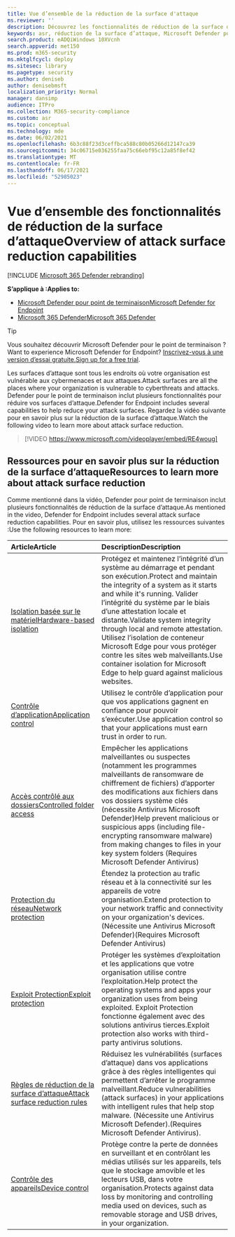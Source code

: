 ```yaml
---
title: Vue d’ensemble de la réduction de la surface d'attaque
ms.reviewer: ''
description: Découvrez les fonctionnalités de réduction de la surface d’attaque de Microsoft Defender pour point de terminaison.
keywords: asr, réduction de la surface d’attaque, Microsoft Defender pour point de terminaison, microsoft defender, antivirus, av, windows defender
search.product: eADQiWindows 10XVcnh
search.appverid: met150
ms.prod: m365-security
ms.mktglfcycl: deploy
ms.sitesec: library
ms.pagetype: security
ms.author: deniseb
author: denisebmsft
localization_priority: Normal
manager: dansimp
audience: ITPro
ms.collection: M365-security-compliance
ms.custom: asr
ms.topic: conceptual
ms.technology: mde
ms.date: 06/02/2021
ms.openlocfilehash: 6b3c88f23d3ceffbca588c80b05266d12147ca39
ms.sourcegitcommit: 34c06715e036255faa75c66ebf95c12a85f8ef42
ms.translationtype: MT
ms.contentlocale: fr-FR
ms.lasthandoff: 06/17/2021
ms.locfileid: "52985023"
---
```

# <a name="overview-of-attack-surface-reduction-capabilities"></a><span data-ttu-id="d1283-104">Vue d’ensemble des fonctionnalités de réduction de la surface d’attaque</span><span class="sxs-lookup"><span data-stu-id="d1283-104">Overview of attack surface reduction capabilities</span></span>

[!INCLUDE [Microsoft 365 Defender rebranding](../../includes/microsoft-defender.md)]

<span data-ttu-id="d1283-105">**S’applique à :**</span><span class="sxs-lookup"><span data-stu-id="d1283-105">**Applies to:**</span></span>

- [<span data-ttu-id="d1283-106">Microsoft Defender pour point de terminaison</span><span class="sxs-lookup"><span data-stu-id="d1283-106">Microsoft Defender for Endpoint</span></span>](https://go.microsoft.com/fwlink/p/?linkid=2154037)
- [<span data-ttu-id="d1283-107">Microsoft 365 Defender</span><span class="sxs-lookup"><span data-stu-id="d1283-107">Microsoft 365 Defender</span></span>](https://go.microsoft.com/fwlink/?linkid=2118804)

> [!TIP]
> <span data-ttu-id="d1283-108">Vous souhaitez découvrir Microsoft Defender pour le point de terminaison ?</span><span class="sxs-lookup"><span data-stu-id="d1283-108">Want to experience Microsoft Defender for Endpoint?</span></span> <span data-ttu-id="d1283-109">[Inscrivez-vous à une version d’essai gratuite.](https://www.microsoft.com/microsoft-365/windows/microsoft-defender-atp?ocid=docs-wdatp-exposedapis-abovefoldlink)</span><span class="sxs-lookup"><span data-stu-id="d1283-109">[Sign up for a free trial](https://www.microsoft.com/microsoft-365/windows/microsoft-defender-atp?ocid=docs-wdatp-exposedapis-abovefoldlink).</span></span>

<span data-ttu-id="d1283-110">Les surfaces d’attaque sont tous les endroits où votre organisation est vulnérable aux cybermenaces et aux attaques.</span><span class="sxs-lookup"><span data-stu-id="d1283-110">Attack surfaces are all the places where your organization is vulnerable to cyberthreats and attacks.</span></span> <span data-ttu-id="d1283-111">Defender pour le point de terminaison inclut plusieurs fonctionnalités pour réduire vos surfaces d’attaque.</span><span class="sxs-lookup"><span data-stu-id="d1283-111">Defender for Endpoint includes several capabilities to help reduce your attack surfaces.</span></span> <span data-ttu-id="d1283-112">Regardez la vidéo suivante pour en savoir plus sur la réduction de la surface d’attaque.</span><span class="sxs-lookup"><span data-stu-id="d1283-112">Watch the following video to learn more about attack surface reduction.</span></span>

> [!VIDEO https://www.microsoft.com/videoplayer/embed/RE4woug]

## <a name="resources-to-learn-more-about-attack-surface-reduction"></a><span data-ttu-id="d1283-113">Ressources pour en savoir plus sur la réduction de la surface d’attaque</span><span class="sxs-lookup"><span data-stu-id="d1283-113">Resources to learn more about attack surface reduction</span></span>

<span data-ttu-id="d1283-114">Comme mentionné dans la vidéo, Defender pour point de terminaison inclut plusieurs fonctionnalités de réduction de la surface d’attaque.</span><span class="sxs-lookup"><span data-stu-id="d1283-114">As mentioned in the video, Defender for Endpoint includes several attack surface reduction capabilities.</span></span> <span data-ttu-id="d1283-115">Pour en savoir plus, utilisez les ressources suivantes :</span><span class="sxs-lookup"><span data-stu-id="d1283-115">Use the following resources to learn more:</span></span>

| <span data-ttu-id="d1283-116">Article</span><span class="sxs-lookup"><span data-stu-id="d1283-116">Article</span></span> | <span data-ttu-id="d1283-117">Description</span><span class="sxs-lookup"><span data-stu-id="d1283-117">Description</span></span> |
|:---|:---|
| [<span data-ttu-id="d1283-118">Isolation basée sur le matériel</span><span class="sxs-lookup"><span data-stu-id="d1283-118">Hardware-based isolation</span></span>](/windows/security/threat-protection/microsoft-defender-application-guard/md-app-guard-overview) | <span data-ttu-id="d1283-119">Protégez et maintenez l’intégrité d’un système au démarrage et pendant son exécution.</span><span class="sxs-lookup"><span data-stu-id="d1283-119">Protect and maintain the integrity of a system as it starts and while it's running.</span></span> <span data-ttu-id="d1283-120">Valider l’intégrité du système par le biais d’une attestation locale et distante.</span><span class="sxs-lookup"><span data-stu-id="d1283-120">Validate system integrity through local and remote attestation.</span></span> <span data-ttu-id="d1283-121">Utilisez l’isolation de conteneur Microsoft Edge pour vous protéger contre les sites web malveillants.</span><span class="sxs-lookup"><span data-stu-id="d1283-121">Use container isolation for Microsoft Edge to help guard against malicious websites.</span></span> |
| [<span data-ttu-id="d1283-122">Contrôle d’application</span><span class="sxs-lookup"><span data-stu-id="d1283-122">Application control</span></span>](/windows/security/threat-protection/windows-defender-application-control/windows-defender-application-control) | <span data-ttu-id="d1283-123">Utilisez le contrôle d’application pour que vos applications gagnent en confiance pour pouvoir s’exécuter.</span><span class="sxs-lookup"><span data-stu-id="d1283-123">Use application control so that your applications must earn trust in order to run.</span></span> |
| [<span data-ttu-id="d1283-124">Accès contrôlé aux dossiers</span><span class="sxs-lookup"><span data-stu-id="d1283-124">Controlled folder access</span></span>](controlled-folders.md) | <span data-ttu-id="d1283-125">Empêcher les applications malveillantes ou suspectes (notamment les programmes malveillants de ransomware de chiffrement de fichiers) d’apporter des modifications aux fichiers dans vos dossiers système clés (nécessite Antivirus Microsoft Defender)</span><span class="sxs-lookup"><span data-stu-id="d1283-125">Help prevent malicious or suspicious apps (including file-encrypting ransomware malware) from making changes to files in your key system folders (Requires Microsoft Defender Antivirus)</span></span> |
| [<span data-ttu-id="d1283-126">Protection du réseau</span><span class="sxs-lookup"><span data-stu-id="d1283-126">Network protection</span></span>](network-protection.md) | <span data-ttu-id="d1283-127">Étendez la protection au trafic réseau et à la connectivité sur les appareils de votre organisation.</span><span class="sxs-lookup"><span data-stu-id="d1283-127">Extend protection to your network traffic and connectivity on your organization's devices.</span></span> <span data-ttu-id="d1283-128">(Nécessite une Antivirus Microsoft Defender)</span><span class="sxs-lookup"><span data-stu-id="d1283-128">(Requires Microsoft Defender Antivirus)</span></span> |
| [<span data-ttu-id="d1283-129">Exploit Protection</span><span class="sxs-lookup"><span data-stu-id="d1283-129">Exploit protection</span></span>](exploit-protection.md) | <span data-ttu-id="d1283-130">Protéger les systèmes d’exploitation et les applications que votre organisation utilise contre l’exploitation.</span><span class="sxs-lookup"><span data-stu-id="d1283-130">Help protect the operating systems and apps your organization uses from being exploited.</span></span> <span data-ttu-id="d1283-131">Exploit Protection fonctionne également avec des solutions antivirus tierces.</span><span class="sxs-lookup"><span data-stu-id="d1283-131">Exploit protection also works with third-party antivirus solutions.</span></span> |
| [<span data-ttu-id="d1283-132">Règles de réduction de la surface d’attaque</span><span class="sxs-lookup"><span data-stu-id="d1283-132">Attack surface reduction rules</span></span>](attack-surface-reduction.md) | <span data-ttu-id="d1283-133">Réduisez les vulnérabilités (surfaces d’attaque) dans vos applications grâce à des règles intelligentes qui permettent d’arrêter le programme malveillant.</span><span class="sxs-lookup"><span data-stu-id="d1283-133">Reduce vulnerabilities (attack surfaces) in your applications with intelligent rules that help stop malware.</span></span> <span data-ttu-id="d1283-134">(Nécessite une Antivirus Microsoft Defender).</span><span class="sxs-lookup"><span data-stu-id="d1283-134">(Requires Microsoft Defender Antivirus).</span></span> |
| [<span data-ttu-id="d1283-135">Contrôle des appareils</span><span class="sxs-lookup"><span data-stu-id="d1283-135">Device control</span></span>](device-control-report.md) | <span data-ttu-id="d1283-136">Protège contre la perte de données en surveillant et en contrôlant les médias utilisés sur les appareils, tels que le stockage amovible et les lecteurs USB, dans votre organisation.</span><span class="sxs-lookup"><span data-stu-id="d1283-136">Protects against data loss by monitoring and controlling media used on devices, such as removable storage and USB drives, in your organization.</span></span> |
